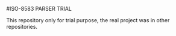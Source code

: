 #ISO-8583 PARSER TRIAL

This repository only for trial purpose, the real project was in other repositories.
